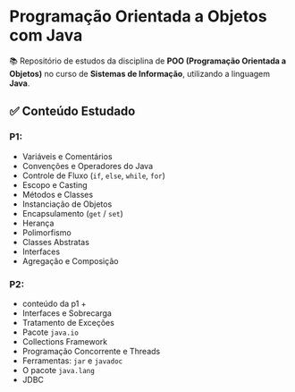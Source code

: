 # Programação Orientada a Objetos com Java

📚 Repositório de estudos da disciplina de **POO (Programação Orientada a Objetos)** no curso de **Sistemas de Informação**, utilizando a linguagem **Java**.

## ✅ Conteúdo Estudado

### P1:
- Variáveis e Comentários
- Convenções e Operadores do Java
- Controle de Fluxo (`if`, `else`, `while`, `for`)
- Escopo e Casting
- Métodos e Classes
- Instanciação de Objetos
- Encapsulamento (`get` / `set`)
- Herança
- Polimorfismo
- Classes Abstratas
- Interfaces
- Agregação e Composição

### P2:
- conteúdo da p1 +
- Interfaces e Sobrecarga
- Tratamento de Exceções
- Pacote `java.io`
- Collections Framework
- Programação Concorrente e Threads
- Ferramentas: `jar` e `javadoc`
- O pacote `java.lang`
- JDBC
